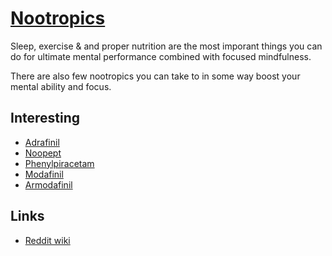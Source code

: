 # [Nootropics](http://www.wikiwand.com/en/Nootropic)
Sleep, exercise & and proper nutrition are the most imporant things you can do for ultimate mental performance combined with focused mindfulness.

There are also few nootropics you can take to in some way boost your mental ability and focus.

## Interesting
- [Adrafinil](https://psychonautwiki.org/wiki/Adrafinil)
- [Noopept](https://psychonautwiki.org/wiki/Noopept)
- [Phenylpiracetam](https://psychonautwiki.org/wiki/Phenylpiracetam)
- [Modafinil](https://psychonautwiki.org/wiki/Modafinil)
- [Armodafinil](https://psychonautwiki.org/wiki/Armodafinil)

## Links
- [Reddit wiki](https://www.reddit.com/r/Nootropics/wiki/index)
